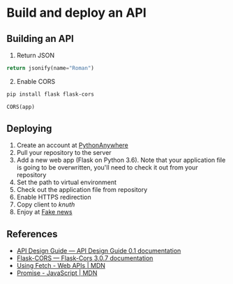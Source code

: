 # Build and deploy an API

## Building an API

1. Return JSON

```python
return jsonify(name="Roman")
```

2. Enable CORS

```bash
pip install flask flask-cors
```

```python
CORS(app)
```

## Deploying

1. Create an account at [PythonAnywhere](https://www.pythonanywhere.com/)
2. Pull your repository to the server
3. Add a new web app (Flask on Python 3.6). Note that your application file is going to be overwritten, you'll need to check it out from your repository
4. Set the path to virtual environment
5. Check out the application file from repository
6. Enable HTTPS redirection
7. Copy client to *knuth*
8. Enjoy at [Fake news](http://knuth.luther.edu/~yasiro01/fake_api_client/index.html)

## References

* [API Design Guide — API Design Guide 0.1 documentation](https://apiguide.readthedocs.io/en/latest/)
* [Flask-CORS — Flask-Cors 3.0.7 documentation](https://flask-cors.readthedocs.io/en/latest/)
* [Using Fetch - Web APIs | MDN](https://developer.mozilla.org/en-US/docs/Web/API/Fetch_API/Using_Fetch)
* [Promise - JavaScript | MDN](https://developer.mozilla.org/en-US/docs/Web/JavaScript/Reference/Global_Objects/Promise)
